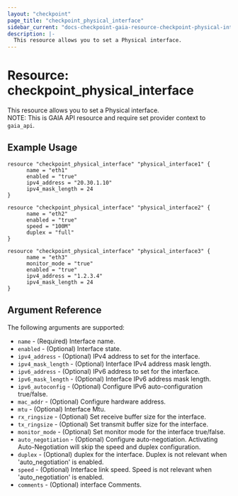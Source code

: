 ```yaml
---
layout: "checkpoint"
page_title: "checkpoint_physical_interface"
sidebar_current: "docs-checkpoint-gaia-resource-checkpoint-physical-interface"
description: |-
  This resource allows you to set a Physical interface.
---
```


# Resource: checkpoint_physical_interface

This resource allows you to set a Physical interface.
<br>NOTE: This is GAIA API resource and require set provider context to `gaia_api`.

## Example Usage


```hcl
resource "checkpoint_physical_interface" "physical_interface1" {
      name = "eth1"
      enabled = "true"
      ipv4_address = "20.30.1.10"
      ipv4_mask_length = 24
}

resource "checkpoint_physical_interface" "physical_interface2" {
      name = "eth2"
      enabled = "true"
      speed = "100M"
      duplex = "full"
}

resource "checkpoint_physical_interface" "physical_interface3" {
      name = "eth3"
      monitor_mode = "true"
      enabled = "true"
      ipv4_address = "1.2.3.4"
      ipv4_mask_length = 24
}
```

## Argument Reference

The following arguments are supported:

* `name` - (Required) Interface name.
* `enabled` - (Optional) Interface state.
* `ipv4_address` - (Optional) IPv4 address to set for the interface.
* `ipv4_mask_length` - (Optional) Interface IPv4 address mask length.
* `ipv6_address` - (Optional) IPv6 address to set for the interface.
* `ipv6_mask_length` - (Optional) Interface IPv6 address mask length.
* `ipv6_autoconfig` - (Optional) Configure IPv6 auto-configuration true/false.
* `mac_addr` - (Optional) Configure hardware address.
* `mtu` - (Optional) Interface Mtu.
* `rx_ringsize` - (Optional) Set receive buffer size for the interface.
* `tx_ringsize` - (Optional) Set transmit buffer size for the interface.
* `monitor_mode` - (Optional) Set monitor mode for the interface true/false.
* `auto_negotiation` - (Optional) Configure auto-negotiation. Activating Auto-Negotiation will skip the speed and duplex configuration.
* `duplex` - (Optional) duplex for the interface. Duplex is not relevant when 'auto_negotiation' is enabled.
* `speed` - (Optional) Interface link speed. Speed is not relevant when 'auto_negotiation' is enabled.
* `comments` - (Optional) interface Comments.













